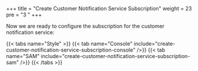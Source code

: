 +++
title = "Create Customer Notification Service Subscription"
weight = 23
pre = "3 "
+++

Now we are ready to configure the subscription for the customer notification service:

{{< tabs name="Style" >}}
{{< tab name="Console" include="create-customer-notification-service-subscription-console" />}}
{{< tab name="SAM" include="create-customer-notification-service-subscription-sam" />}}
{{< /tabs >}}

